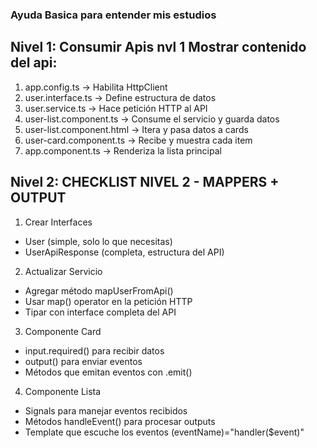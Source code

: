 ### Ayuda Basica para entender mis estudios

## Nivel 1: Consumir Apis nvl 1 Mostrar contenido del api:
1. app.config.ts      → Habilita HttpClient
2. user.interface.ts  → Define estructura de datos
3. user.service.ts    → Hace petición HTTP al API
4. user-list.component.ts → Consume el servicio y guarda datos
5. user-list.component.html → Itera y pasa datos a cards
6. user-card.component.ts → Recibe y muestra cada item
7. app.component.ts   → Renderiza la lista principal

## Nivel 2: CHECKLIST NIVEL 2 - MAPPERS + OUTPUT
1. Crear Interfaces
- User (simple, solo lo que necesitas)
- UserApiResponse (completa, estructura del API)
2. Actualizar Servicio
- Agregar método mapUserFromApi()
- Usar map() operator en la petición HTTP
- Tipar con interface completa del API
3. Componente Card
- input.required<User>() para recibir datos
- output<User>() para enviar eventos
- Métodos que emitan eventos con .emit()
4. Componente Lista
- Signals para manejar eventos recibidos
- Métodos handleEvent() para procesar outputs
- Template que escuche los eventos (eventName)="handler($event)"